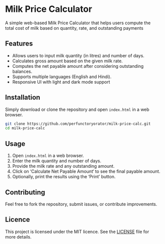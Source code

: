 # Milk Price Calculator

A simple web-based Milk Price Calculator that helps users compute the total cost of milk based on quantity, rate, and outstanding payments

## Features
- Allows users to input milk quantity (in litres) and number of days.
- Calculates gross amount based on the given milk rate.
- Computes the net payable amount after considering outstanding balances.
- Supports multiple languages (English and Hindi).
- Responsive UI with light and dark mode support

## Installation
Simply download or clone the repository and open `index.html` in a web browser.

```bash
git clone https://github.com/perfunctoryorator/milk-price-calc.git
cd milk-price-calc
```

## Usage
1. Open `index.html` in a web browser.
2. Enter the milk quantity and number of days.
3. Provide the milk rate and any outstanding amount.
4. Click on ‘Calculate Net Payable Amount‘ to see the final payable amount.
5. Optionally, print the results using the ‘Print’ button.

## Contributing
Feel free to fork the repository, submit issues, or contribute improvements.

## Licence
This project is licensed under the MIT licence. See the [LICENSE](LICENSE) file for more details.
